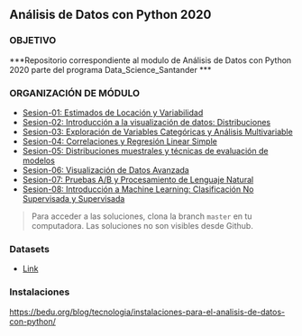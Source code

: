 ## Análisis de Datos con Python 2020

### OBJETIVO
***Repositorio correspondiente al modulo de Análisis de Datos con Python 2020 parte del programa Data_Science_Santander ***

### ORGANIZACIÓN DE MÓDULO

- [Sesion-01: Estimados de Locación y Variabilidad](./Sesion-01)
- [Sesion-02: Introducción a la visualización de datos: Distribuciones](./Sesion-02)
- [Sesion-03: Exploración de Variables Categóricas y Análisis Multivariable](./Sesion-03)
- [Sesion-04: Correlaciones y Regresión Linear Simple](./Sesion-04)
- [Sesion-05: Distribuciones muestrales y técnicas de evaluación de modelos](./Sesion-05)
- [Sesion-06: Visualización de Datos Avanzada](./Sesion-06)
- [Sesion-07: Pruebas A/B y Procesamiento de Lenguaje Natural](./Sesion-07)
- [Sesion-08: Introducción a Machine Learning: Clasificación No Supervisada y Supervisada](./Sesion-08)

> Para acceder a las soluciones, clona la branch `master` en tu computadora. Las soluciones no son visibles desde Github.


### Datasets

- [Link](https://drive.google.com/drive/folders/1oXUNacyjuHpGBkmESnKIDA5s03UnS8Vg?usp=sharing)


### Instalaciones

https://bedu.org/blog/tecnologia/instalaciones-para-el-analisis-de-datos-con-python/

